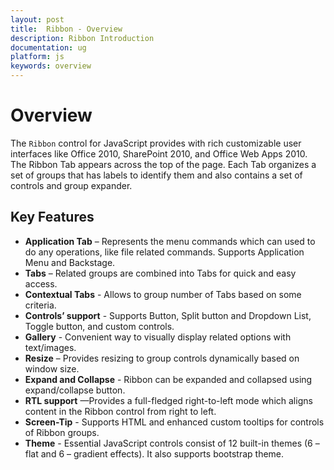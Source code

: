 ```yaml
---
layout: post
title:  Ribbon - Overview
description: Ribbon Introduction
documentation: ug
platform: js
keywords: overview
---
```


# Overview

The `Ribbon` control for JavaScript provides with rich customizable user interfaces like Office 2010, SharePoint 2010, and Office Web Apps 2010. The Ribbon Tab appears across the top of the page. Each Tab organizes a set of groups that has labels to identify them and also contains a set of controls and group expander.

## Key Features

* **Application Tab** – Represents the menu commands which can used to do any operations, like file related commands. Supports Application Menu and Backstage.
* **Tabs** – Related groups are combined into Tabs for quick and easy access.
* **Contextual Tabs** - Allows to group number of Tabs based on some criteria.
* **Controls’ support** - Supports Button, Split button and Dropdown List, Toggle button, and custom controls.
* **Gallery** - Convenient way to visually display related options with text/images.
* **Resize** – Provides resizing to group controls dynamically based on window size.
* **Expand and Collapse** - Ribbon can be expanded and collapsed using expand/collapse button.
* **RTL support** —Provides a full-fledged right-to-left mode which aligns content in the Ribbon control from right to left.
* **Screen-Tip** - Supports HTML and enhanced custom tooltips for controls of Ribbon groups.
* **Theme** - Essential JavaScript controls consist of 12 built-in themes (6 – flat and 6 – gradient effects). It also supports bootstrap theme.





